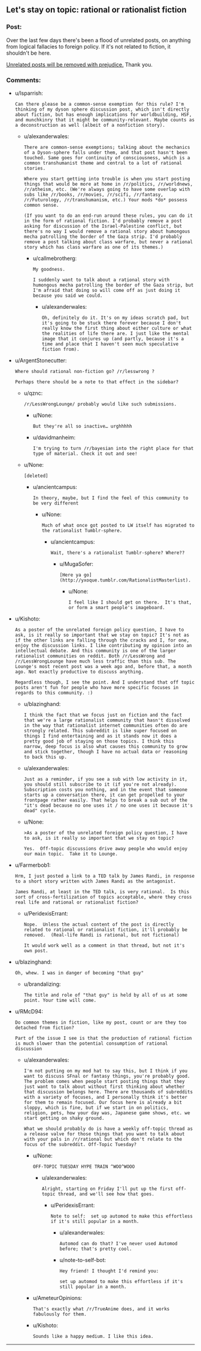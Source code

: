 ## Let's stay on topic: rational or rationalist fiction

### Post:

Over the last few days there's been a flood of unrelated posts, on anything from logical fallacies to foreign policy.  If it's not related to fiction, it shouldn't be here.

[Unrelated posts will be removed with prejudice.](http://lesswrong.com/lw/c1/wellkept_gardens_die_by_pacifism/)  Thank you.

### Comments:

- u/lsparrish:
  ```
  Can there please be a common-sense exemption for this rule? I'm thinking of my dyson sphere discussion post, which isn't directly about fiction, but has enough implications for worldbuilding, HSF, and munchkinry that it might be community-relevant. Maybe counts as a deconstruction as well (albeit of a nonfiction story).
  ```

  - u/alexanderwales:
    ```
    There are common-sense exemptions; talking about the mechanics of a Dyson-sphere falls under them, and that post hasn't been touched. Same goes for continuity of consciousness, which is a common transhumanist theme and central to a lot of rational stories.

    Where you start getting into trouble is when you start posting things that would be more at home in /r/politics, /r/worldnews, /r/atheism, etc. (We're always going to have some overlap with subs like /r/books, /r/movies, /r/scifi, /r/fantasy, /r/Futurology, /r/transhumanism, etc.) Your mods *do* possess common sense.

    (If you want to do an end-run around these rules, you can do it in the form of rational fiction. I'd probably remove a post asking for discussion of the Israel-Palestine conflict, but there's no way I would remove a rational story about humongous mecha patrolling the border of the Gaza strip. I'd probably remove a post talking about class warfare, but never a rational story which has class warfare as one of its themes.)
    ```

    - u/callmebrotherg:
      ```
      My goodness. 

      I suddenly want to talk about a rational story with humongous mecha patrolling the border of the Gaza strip, but I'm afraid that doing so will come off as just doing it because you said we could.
      ```

      - u/alexanderwales:
        ```
        Oh, definitely do it. It's on my ideas scratch pad, but it's going to be stuck there forever because I don't really know the first thing about either culture or what the realities of life there are. I just like the mental image that it conjures up (and partly, because it's a time and place that I haven't seen much speculative fiction from).
        ```

- u/ArgentStonecutter:
  ```
  Where should rational non-fiction go? /r/lesswrong ?

  Perhaps there should be a note to that effect in the sidebar?
  ```

  - u/qznc:
    ```
    /r/LessWrongLounge/ probably would like such submissions.
    ```

    - u/None:
      ```
      But they're all so inactive… urghhhhh
      ```

    - u/davidmanheim:
      ```
      I'm trying to turn /r/bayesian into the right place for that type of material. Check it out and see!
      ```

  - u/None:
    ```
    [deleted]
    ```

    - u/ancientcampus:
      ```
      In theory, maybe, but I find the feel of this community to be very different
      ```

      - u/None:
        ```
        Much of what once got posted to LW itself has migrated to the rationalist Tumblr-sphere.
        ```

        - u/ancientcampus:
          ```
          Wait, there's a rationalist Tumblr-sphere? Where??
          ```

          - u/MugaSofer:
            ```
            [Here ya go](http://yxoque.tumblr.com/RationalistMasterlist).
            ```

            - u/None:
              ```
              I feel like I should get on there.  It's that, or form a smart people's imageboard.
              ```

- u/Kishoto:
  ```
  As a poster of the unrelated foreign policy question, I have to ask, is it really so important that we stay on topic? It's not as if the other links are falling through the cracks and I, for one, enjoy the discussion links. I like contributing my opinion into an intellectual debate. And this community is one of the larger rationalist communities on reddit. Both /r/LessWrong and /r/LessWrongLounge have much less traffic than this sub. The Lounge's most recent post was a week ago and, before that, a month ago. Not exactly productive to discuss anything.

  Regardless though, I see the point. And I understand that off topic posts aren't fun for people who have more specific focuses in regards to this community. :)
  ```

  - u/blazinghand:
    ```
    I think the fact that we focus just on fiction and the fact that we're a large rationalist community that hasn't dissolved in the way that rationalist internet communities often do are strongly related. This subreddit is like super focused on things I find entertaining and as it stands now it does a pretty good job of staying on those topics. I think this narrow, deep focus is also what causes this community to grow and stick together, though I have no actual data or reasoning to back this up.
    ```

  - u/alexanderwales:
    ```
    Just as a reminder, if you see a sub with low activity in it, you should still subscribe to it (if you're not already). Subscription costs you nothing, and in the event that someone starts up a conversation there, it can get propelled to your frontpage rather easily. That helps to break a sub out of the "it's dead because no one uses it / no one uses it because it's dead" cycle.
    ```

  - u/None:
    ```
    >As a poster of the unrelated foreign policy question, I have to ask, is it really so important that we stay on topic?

    Yes.  Off-topic discussions drive away people who would enjoy our main topic.  Take it to Lounge.
    ```

- u/Farmerbob1:
  ```
  Hrm, I just posted a link to a TED talk by James Randi, in response to a short story written with James Randi as the antagonist.

  James Randi, at least in the TED talk, is very rational.  Is this sort of cross-fertilization of topics acceptable, where they cross real life and rational or rationalist fiction?
  ```

  - u/PeridexisErrant:
    ```
    Nope.  Unless the actual content of the post is directly related to rational or rationalist fiction, it'll probably be removed.  (Real-life Randi is rational, but not fictional)

    It would work well as a comment in that thread, but not it's own post.
    ```

- u/blazinghand:
  ```
  Oh, whew. I was in danger of becoming "that guy"
  ```

  - u/brandalizing:
    ```
    The title and role of "that guy" is held by all of us at some point. Your time will come.
    ```

- u/RMcD94:
  ```
  Do common themes in fiction, like my post, count or are they too detached from fiction? 

  Part of the issue I see is that the production of rational fiction is much slower than the potential consumption of rational discussion
  ```

  - u/alexanderwales:
    ```
    I'm not putting on my mod hat to say this, but I think if you want to discuss SFnal or fantasy things, you're probably good. The problem comes when people start posting things that they just want to talk about without first thinking about whether that discussion belongs here. There are thousands of subreddits with a variety of focuses, and I personally think it's better for them to remain focused. Our focus here is already a bit sloppy, which is fine, but if we start in on politics, religion, pets, how your day was, Japanese game shows, etc. we start getting on shaky ground.

    What we should probably do is have a weekly off-topic thread as a release valve for those things that you want to talk about with your pals in /r/rational but which don't relate to the focus of the subreddit. Off-Topic Tuesday?
    ```

    - u/None:
      ```
      OFF-TOPIC TUESDAY HYPE TRAIN ^WOO^WOOO
      ```

      - u/alexanderwales:
        ```
        Alright, starting on Friday I'll put up the first off-topic thread, and we'll see how that goes.
        ```

        - u/PeridexisErrant:
          ```
          Note to self:  set up automod to make this effortless if it's still popular in a month.
          ```

          - u/alexanderwales:
            ```
            Automod can do that? I've never used Automod before; that's pretty cool.
            ```

          - u/note-to-self-bot:
            ```
            Hey friend! I thought I'd remind you:

            set up automod to make this effortless if it's still popular in a month.
            ```

    - u/AmeteurOpinions:
      ```
      That's exactly what /r/TrueAnime does, and it works fabulously for them.
      ```

    - u/Kishoto:
      ```
      Sounds like a happy medium. I like this idea.
      ```

---

